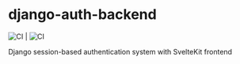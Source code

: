 # django-auth-backend

![CI](https://github.com/Sirneij/django-auth-backend/actions/workflows/django.yml/badge.svg) | ![CI](https://github.com/Sirneij/django-auth-backend/coverage.svg)

Django session-based authentication system with SvelteKit frontend
